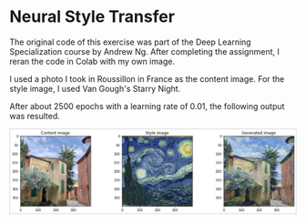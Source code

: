 # Neural Style Transfer

The original code of this exercise was part of the Deep Learning Specialization course by Andrew Ng. After completing the assignment, I reran the code in Colab with my own image. 

I used a photo I took in Roussillon in France as the content image. For the style image, I used Van Gough's Starry Night. 

After about 2500 epochs with a learning rate of 0.01, the following output was resulted. 

![summary](https://github.com/sooolee/neural-style-transfer/blob/main/summary-image.png)
